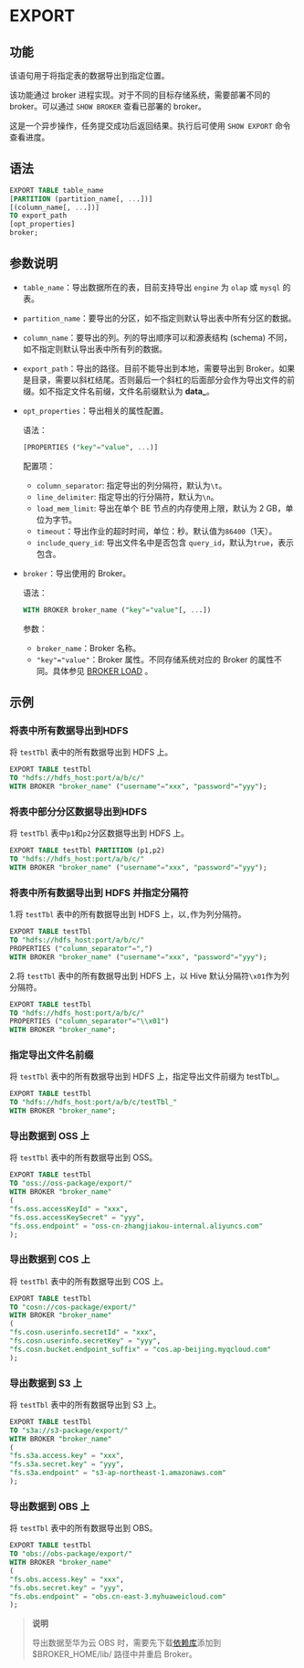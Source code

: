 # EXPORT

## 功能

该语句用于将指定表的数据导出到指定位置。

该功能通过 broker 进程实现。对于不同的目标存储系统，需要部署不同的 broker。可以通过 `SHOW BROKER` 查看已部署的 broker。

这是一个异步操作，任务提交成功后返回结果。执行后可使用 `SHOW EXPORT` 命令查看进度。

## 语法

```sql
EXPORT TABLE table_name
[PARTITION (partition_name[, ...])]
[(column_name[, ...])]
TO export_path
[opt_properties]
broker;
```

## 参数说明

- `table_name`：导出数据所在的表，目前支持导出 `engine` 为 `olap` 或 `mysql` 的表。
- `partition_name`：要导出的分区，如不指定则默认导出表中所有分区的数据。
- `column_name`：要导出的列。列的导出顺序可以和源表结构 (schema) 不同，如不指定则默认导出表中所有列的数据。
- `export_path`：导出的路径。目前不能导出到本地，需要导出到 Broker。如果是目录，需要以斜杠结尾。否则最后一个斜杠的后面部分会作为导出文件的前缀。如不指定文件名前缀，文件名前缀默认为 **data_**。
- `opt_properties`：导出相关的属性配置。

    语法：

    ```sql
    [PROPERTIES ("key"="value", ...)]
    ```

    配置项：
  - `column_separator`: 指定导出的列分隔符，默认为`\t`。
  - `line_delimiter`: 指定导出的行分隔符，默认为`\n`。
  - `load_mem_limit`: 导出在单个 BE 节点的内存使用上限，默认为 2 GB，单位为字节。
  - `timeout`：导出作业的超时时间，单位：秒。默认值为`86400`（1天）。
  - `include_query_id`: 导出文件名中是否包含 `query_id`，默认为`true`，表示包含。

- `broker`：导出使用的 Broker。

    语法：

    ```sql
    WITH BROKER broker_name ("key"="value"[, ...])
    ```

    参数：
  - `broker_name`：Broker 名称。
  - `"key"="value"`：Broker 属性。不同存储系统对应的 Broker 的属性不同。具体参见 [BROKER LOAD](/sql-reference/sql-statements/data-manipulation/BROKER%20LOAD.md) 。

## 示例

### 将表中所有数据导出到HDFS

将 `testTbl` 表中的所有数据导出到 HDFS 上。

```sql
EXPORT TABLE testTbl 
TO "hdfs://hdfs_host:port/a/b/c/" 
WITH BROKER "broker_name" ("username"="xxx", "password"="yyy");
```

### 将表中部分分区数据导出到HDFS

将 `testTbl` 表中`p1`和`p2`分区数据导出到 HDFS 上。

```sql
EXPORT TABLE testTbl PARTITION (p1,p2) 
TO "hdfs://hdfs_host:port/a/b/c/" 
WITH BROKER "broker_name" ("username"="xxx", "password"="yyy");
```

### 将表中所有数据导出到 HDFS 并指定分隔符

1.将 `testTbl` 表中的所有数据导出到 HDFS 上，以`,`作为列分隔符。

```sql
EXPORT TABLE testTbl 
TO "hdfs://hdfs_host:port/a/b/c/" 
PROPERTIES ("column_separator"=",") 
WITH BROKER "broker_name" ("username"="xxx", "password"="yyy");
```

2.将 `testTbl` 表中的所有数据导出到 HDFS 上，以 Hive 默认分隔符`\x01`作为列分隔符。

```sql
EXPORT TABLE testTbl 
TO "hdfs://hdfs_host:port/a/b/c/" 
PROPERTIES ("column_separator"="\\x01") 
WITH BROKER "broker_name";
```

### 指定导出文件名前缀

将 `testTbl` 表中的所有数据导出到 HDFS 上，指定导出文件前缀为 testTbl_。

```sql
EXPORT TABLE testTbl 
TO "hdfs://hdfs_host:port/a/b/c/testTbl_" 
WITH BROKER "broker_name";
```

### 导出数据到 OSS 上

将 `testTbl` 表中的所有数据导出到 OSS。

```sql
EXPORT TABLE testTbl 
TO "oss://oss-package/export/"
WITH BROKER "broker_name"
(
"fs.oss.accessKeyId" = "xxx",
"fs.oss.accessKeySecret" = "yyy",
"fs.oss.endpoint" = "oss-cn-zhangjiakou-internal.aliyuncs.com"
);
```

### 导出数据到 COS 上

将 `testTbl` 表中的所有数据导出到 COS 上。

```sql
EXPORT TABLE testTbl 
TO "cosn://cos-package/export/"
WITH BROKER "broker_name"
(
"fs.cosn.userinfo.secretId" = "xxx",
"fs.cosn.userinfo.secretKey" = "yyy",
"fs.cosn.bucket.endpoint_suffix" = "cos.ap-beijing.myqcloud.com"
);
```

### 导出数据到 S3 上

将 `testTbl` 表中的所有数据导出到 S3 上。

```sql
EXPORT TABLE testTbl 
TO "s3a://s3-package/export/"
WITH BROKER "broker_name"
(
"fs.s3a.access.key" = "xxx",
"fs.s3a.secret.key" = "yyy",
"fs.s3a.endpoint" = "s3-ap-northeast-1.amazonaws.com"
);
```

### 导出数据到 OBS 上

将 `testTbl` 表中的所有数据导出到 OBS。

```sql
EXPORT TABLE testTbl 
TO "obs://obs-package/export/"
WITH BROKER "broker_name"
(
"fs.obs.access.key" = "xxx",
"fs.obs.secret.key" = "yyy",
"fs.obs.endpoint" = "obs.cn-east-3.myhuaweicloud.com"
);
```

> **说明**
>
> 导出数据至华为云 OBS 时，需要先下载[依赖库](https://github.com/huaweicloud/obsa-hdfs/releases/download/v45/hadoop-huaweicloud-2.8.3-hw-45.jar)添加到 $BROKER_HOME/lib/ 路径中并重启 Broker。
